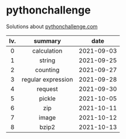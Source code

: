 
# pythonchallenge

Solutions about [pythonchallenge.com](http://www.pythonchallenge.com/)

|lv.|summary|date|
|:---:|:---:|:---:|
|0|calculation|2021-09-03|
|1|string|2021-09-25|
|2|counting|2021-09-27
|3|regular expression|2021-09-28|
|4|request|2021-09-30|
|5|pickle|2021-10-05|
|6|zip|2021-10-11|
|7|image|2021-10-12|
|8|bzip2|2021-10-13|
